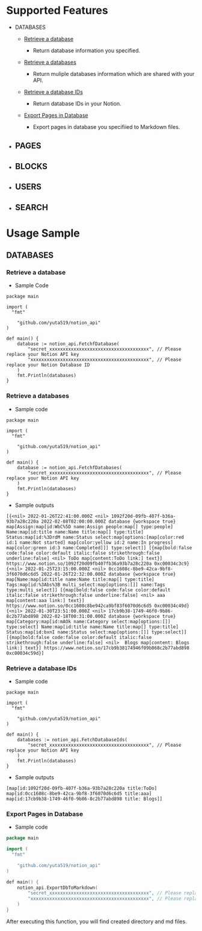 # Supported Features
- DATABASES
  - [Retrieve a database](#Retrieve-a-database)
    - Return database information you specified.

  - [Retrieve a databases](#Retrieve-a-databases)
    - Return muliple databases information which are shared with your API.

  - [Retrieve a database IDs](#Retrieve-a-database-IDs)
    - Return database IDs in your Notion.

  - [Export Pages in Database](#Export-Pages-in-Database)
    - Export pages in database you specifiied to Markdown files.


- PAGES
  -

- BLOCKS
  -

- USERS
  -

- SEARCH
  -


# Usage Sample

## DATABASES

### Retrieve a database

- Sample Code
```golang
package main

import (
  "fmt"

	"github.com/yuta519/notion_api"
)

def main() {
	database := notion_api.FetchfDatabase(
		"secret_xxxxxxxxxxxxxxxxxxxxxxxxxxxxxxxxxxxxx", // Please replace your Notion API key
		"xxxxxxxxxxxxxxxxxxxxxxxxxxxxxxxxxxxxxxxxxxxx", // Please replace your Notion Database ID
	)
	fmt.Println(databases)
}
```

### Retrieve a databases

- Sample code
```golang
package main

import (
  "fmt"

	"github.com/yuta519/notion_api"
)

def main() {
	database := notion_api.FetchfDatabases(
		"secret_xxxxxxxxxxxxxxxxxxxxxxxxxxxxxxxxxxxxx", // Please replace your Notion API key
	)
	fmt.Println(databases)
}
```

- Sample outputs
```
[{<nil> 2022-01-26T22:41:00.000Z <nil> 1092f20d-09fb-407f-b36a-93b7a28c220a 2022-02-08T02:00:00.000Z database {workspace true} map[Assign:map[id:WbC%5D name:Assign people:map[] type:people] Name:map[id:title name:Name title:map[] type:title] Status:map[id:%3DrdM name:Status select:map[options:[map[color:red id:1 name:Not started] map[color:yellow id:2 name:In progress] map[color:green id:3 name:Completed]]] type:select]] [{map[bold:false code:false color:default italic:false strikethrough:false underline:false] <nil> ToDo map[content:ToDo link:] text}] https://www.notion.so/1092f20d09fb407fb36a93b7a28c220a 0xc00034c3c9} {<nil> 2022-01-25T23:15:00.000Z <nil> 0cc1608c-8be9-42ca-9bf8-3f6070d6c6d5 2022-01-26T22:32:00.000Z database {workspace true} map[Name:map[id:title name:Name title:map[] type:title] Tags:map[id:%3Abs%3B multi_select:map[options:[]] name:Tags type:multi_select]] [{map[bold:false code:false color:default italic:false strikethrough:false underline:false] <nil> aaa map[content:aaa link:] text}] https://www.notion.so/0cc1608c8be942ca9bf83f6070d6c6d5 0xc00034c49d} {<nil> 2022-01-30T23:51:00.000Z <nil> 17cb9b38-1749-46f0-9b86-8c2b77abd898 2022-02-18T00:31:00.000Z database {workspace true} map[Category:map[id:mAOk name:Category select:map[options:[]] type:select] Name:map[id:title name:Name title:map[] type:title] Status:map[id:bxnI name:Status select:map[options:[]] type:select]] [{map[bold:false code:false color:default italic:false strikethrough:false underline:false] <nil>  Blogs map[content: Blogs link:] text}] https://www.notion.so/17cb9b38174946f09b868c2b77abd898 0xc00034c59d}]
```


### Retrieve a database IDs
-  Sample code
```golang
package main

import (
  "fmt"

	"github.com/yuta519/notion_api"
)

def main() {
	databases := notion_api.FetchDatabaseIds(
		"secret_xxxxxxxxxxxxxxxxxxxxxxxxxxxxxxxxxxxxx", // Please replace your Notion API key
	)
	fmt.Println(databases)
}
```

- Sample outputs
```
[map[id:1092f20d-09fb-407f-b36a-93b7a28c220a title:ToDo] map[id:0cc1608c-8be9-42ca-9bf8-3f6070d6c6d5 title:aaa] map[id:17cb9b38-1749-46f0-9b86-8c2b77abd898 title: Blogs]]
```

### Export Pages in Database

-  Sample code
```go
package main

import (
  "fmt"

	"github.com/yuta519/notion_api"
)

def main() {
	notion_api.ExportDbToMarkdown(
		"secret_xxxxxxxxxxxxxxxxxxxxxxxxxxxxxxxxxxxxx", // Please replace your Notion API key
		"xxxxxxxxxxxxxxxxxxxxxxxxxxxxxxxxxxxxxxxxxxxx", // Please replace your Notion Database ID
	)
}
```

After executing this function, you will find created directory and md files.
